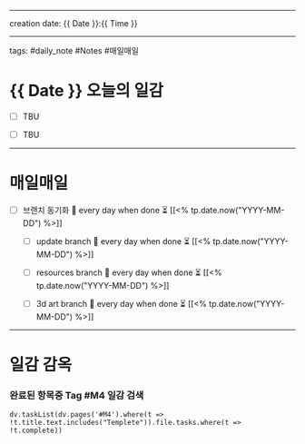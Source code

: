 

-------

creation date: {{ Date }}:{{ Time }}

--------


tags: #daily_note  #Notes #매일매일
  
# {{ Date }} 오늘의 일감
- [ ] TBU  
- [ ] TBU  
  
  
---  
# 매일매일 
- [ ] 브랜치 동기화 🔁 every day when done ⏳ [[<% tp.date.now("YYYY-MM-DD") %>]] 
	- [ ] update branch  🔁 every day when done ⏳ [[<% tp.date.now("YYYY-MM-DD") %>]]
	- [ ] resources branch  🔁 every day when done ⏳ [[<% tp.date.now("YYYY-MM-DD") %>]]
	- [ ] 3d art branch  🔁 every day when done ⏳ [[<% tp.date.now("YYYY-MM-DD") %>]]



--------

# 일감 감옥  

### 완료된 항목중 Tag #M4  일감 검색

```dataviewjs 
dv.taskList(dv.pages('#M4').where(t => !t.title.text.includes("Templete")).file.tasks.where(t => !t.complete)) 
```


